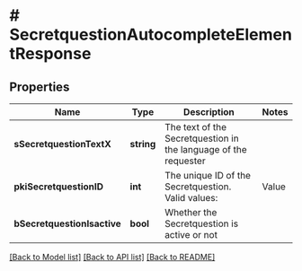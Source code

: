 # # SecretquestionAutocompleteElementResponse

## Properties

Name | Type | Description | Notes
------------ | ------------- | ------------- | -------------
**sSecretquestionTextX** | **string** | The text of the Secretquestion in the language of the requester |
**pkiSecretquestionID** | **int** | The unique ID of the Secretquestion.  Valid values:  |Value|Description| |-|-| |1|The name of the hospital in which you were born| |2|The name of your grade school| |3|The last name of your favorite teacher| |4|Your favorite sports team| |5|Your favorite TV show| |6|Your favorite movie| |7|The name of the street on which you grew up| |8|The name of your first employer| |9|Your first car| |10|Your favorite food| |11|The name of your first pet| |12|Favorite musician/band| |13|What instrument you play| |14|Your father&#39;s middle name| |15|Your mother&#39;s maiden name| |16|Name of your eldest child| |17|Your spouse&#39;s middle name| |18|Favorite restaurant| |19|Childhood nickname| |20|Favorite vacation destination| |21|Your boat&#39;s name| |22|Date of Birth (YYYY-MM-DD)| |22|Secret Code| |22|Your reference code| |
**bSecretquestionIsactive** | **bool** | Whether the Secretquestion is active or not |

[[Back to Model list]](../../README.md#models) [[Back to API list]](../../README.md#endpoints) [[Back to README]](../../README.md)
